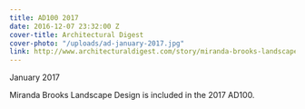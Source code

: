 ```yaml
---
title: AD100 2017
date: 2016-12-07 23:32:00 Z
cover-title: Architectural Digest
cover-photo: "/uploads/ad-january-2017.jpg"
link: http://www.architecturaldigest.com/story/miranda-brooks-landscape-design-ad100
---
```


January 2017

Miranda Brooks Landscape Design is included in the 2017 AD100.
